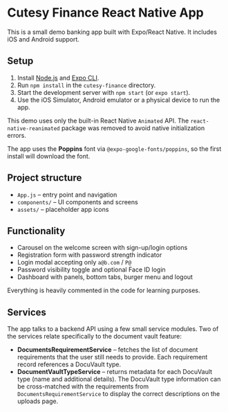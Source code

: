 # Cutesy Finance React Native App

This is a small demo banking app built with Expo/React Native. It includes iOS and Android support.

## Setup

1. Install [Node.js](https://nodejs.org/) and [Expo CLI](https://docs.expo.dev/get-started/installation/).
2. Run `npm install` in the `cutesy-finance` directory.
3. Start the development server with `npm start` (or `expo start`).
4. Use the iOS Simulator, Android emulator or a physical device to run the app.

This demo uses only the built-in React Native `Animated` API. The
`react-native-reanimated` package was removed to avoid native initialization
errors.

The app uses the **Poppins** font via `@expo-google-fonts/poppins`, so the first install will download the font.

## Project structure

- `App.js` – entry point and navigation
- `components/` – UI components and screens
- `assets/` – placeholder app icons

## Functionality

- Carousel on the welcome screen with sign-up/login options
- Registration form with password strength indicator
- Login modal accepting only `a@b.com` / `P@`
- Password visibility toggle and optional Face ID login
- Dashboard with panels, bottom tabs, burger menu and logout

Everything is heavily commented in the code for learning purposes.

## Services

The app talks to a backend API using a few small service modules. Two of the
services relate specifically to the document vault feature:

- **DocumentsRequirementService** – fetches the list of document requirements
  that the user still needs to provide. Each requirement record references a
  DocuVault type.
- **DocumentVaultTypeService** – returns metadata for each DocuVault type (name
  and additional details). The DocuVault type information can be cross-matched
  with the requirements from `DocumentsRequirementService` to display the
  correct descriptions on the uploads page.
